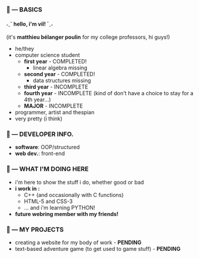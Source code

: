 ### 💌 — BASICS
#### ˗ˏˋ hello, i'm vil! ´ˎ˗
(it's **matthieu bélanger poulin** for my college professors, hi guys!)
* he/they
* computer science student
	* **first year** - COMPLETED!
 		* linear algebra missing
	* **second year** - COMPLETED!
		* data structures missing
	* **third year** - INCOMPLETE
	* **fourth year** - INCOMPLETE (kind of don't have a choice to stay for a 4th year...)
	* **MAJOR** - INCOMPLETE
* programmer, artist and thespian
* very pretty (i think)

### 💌 — DEVELOPER INFO.
* **software**: OOP/structured
* **web dev.**: front-end

### 💌 — WHAT I'M DOING HERE
* i'm here to show the stuff i do, whether good or bad
* **i work in :**
	* C++ (and occasionally with C functions)
	* HTML-5 and CSS-3
	* ... and i'm learning PYTHON!
* **future webring member with my friends!**

### 💌 — MY PROJECTS
* creating a website for my body of work - **PENDING**
* text-based adventure game (to get used to game stuff) - **PENDING**


